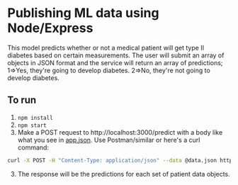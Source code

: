 # Publishing ML data using Node/Express

This model predicts whether or not a medical patient will get type II diabetes based on certain measurements. The user will submit an array of objects in JSON format and the service will return an array of predictions; 1=>Yes, they're going to develop diabetes. 2=>No, they're not going to develop diabetes.

## To run
1. `npm install`
1. `npm start`
1. Make a POST request to http://localhost:3000/predict with a body like what you see in [app.json](./app.js). Use Postman/similar or here's a curl command:
```bash
curl -X POST -H "Content-Type: application/json" --data @data.json http://localhost:3000/predict
```
3. The response will be the predictions for each set of patient data objects.

